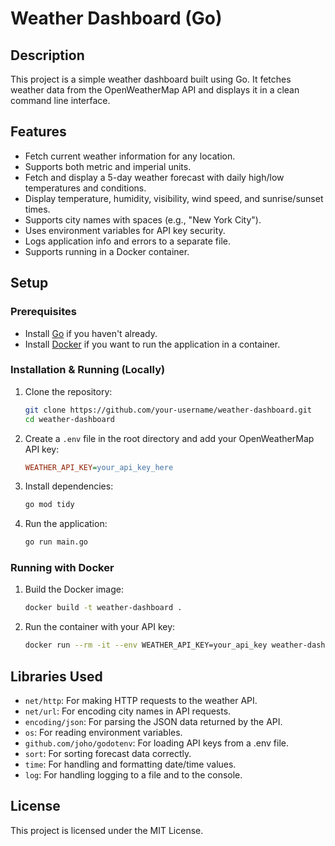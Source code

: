 # Weather Dashboard (Go)

## Description

This project is a simple weather dashboard built using Go. It fetches weather data from the OpenWeatherMap API and displays it in a clean command line interface.

## Features

- Fetch current weather information for any location.
- Supports both metric and imperial units.
- Fetch and display a 5-day weather forecast with daily high/low temperatures and conditions.
- Display temperature, humidity, visibility, wind speed, and sunrise/sunset times.
- Supports city names with spaces (e.g., "New York City").
- Uses environment variables for API key security.
- Logs application info and errors to a separate file.
- Supports running in a Docker container.

## Setup

### Prerequisites
- Install [Go](https://go.dev/doc/install) if you haven't already.
- Install [Docker](https://docs.docker.com/get-docker/) if you want to run the application in a container.

### Installation & Running (Locally)
1. Clone the repository:
   ```bash
   git clone https://github.com/your-username/weather-dashboard.git
   cd weather-dashboard
   ```
2. Create a `.env` file in the root directory and add your OpenWeatherMap API key:
   ```ini
   WEATHER_API_KEY=your_api_key_here
   ```
3. Install dependencies:
   ```bash
   go mod tidy
   ```
4. Run the application:
   ```bash
   go run main.go
   ```

### Running with Docker
1. Build the Docker image:
   ```bash
   docker build -t weather-dashboard .
   ```
2. Run the container with your API key:
   ```bash
   docker run --rm -it --env WEATHER_API_KEY=your_api_key weather-dashboard
   ```

## Libraries Used

- `net/http`: For making HTTP requests to the weather API.
- `net/url`: For encoding city names in API requests.
- `encoding/json`: For parsing the JSON data returned by the API.
- `os`: For reading environment variables.
- `github.com/joho/godotenv`: For loading API keys from a .env file.
- `sort`: For sorting forecast data correctly.
- `time`: For handling and formatting date/time values.
- `log`: For handling logging to a file and to the console.

## License

This project is licensed under the MIT License.